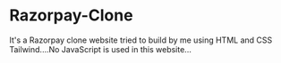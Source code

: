 # Razorpay-Clone
It's a Razorpay clone website tried to build by me using HTML and CSS Tailwind....No JavaScript is used in this website...
